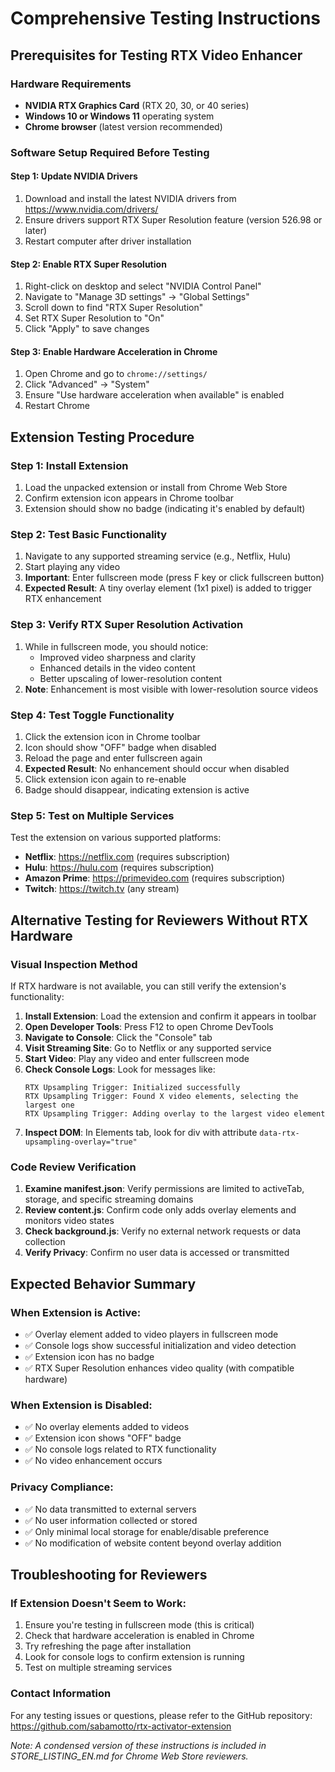 # Comprehensive Testing Instructions

## Prerequisites for Testing RTX Video Enhancer

### Hardware Requirements
- **NVIDIA RTX Graphics Card** (RTX 20, 30, or 40 series)
- **Windows 10 or Windows 11** operating system
- **Chrome browser** (latest version recommended)

### Software Setup Required Before Testing

#### Step 1: Update NVIDIA Drivers
1. Download and install the latest NVIDIA drivers from https://www.nvidia.com/drivers/
2. Ensure drivers support RTX Super Resolution feature (version 526.98 or later)
3. Restart computer after driver installation

#### Step 2: Enable RTX Super Resolution
1. Right-click on desktop and select "NVIDIA Control Panel"
2. Navigate to "Manage 3D settings" → "Global Settings"
3. Scroll down to find "RTX Super Resolution"
4. Set RTX Super Resolution to "On"
5. Click "Apply" to save changes

#### Step 3: Enable Hardware Acceleration in Chrome
1. Open Chrome and go to `chrome://settings/`
2. Click "Advanced" → "System"
3. Ensure "Use hardware acceleration when available" is enabled
4. Restart Chrome

## Extension Testing Procedure

### Step 1: Install Extension
1. Load the unpacked extension or install from Chrome Web Store
2. Confirm extension icon appears in Chrome toolbar
3. Extension should show no badge (indicating it's enabled by default)

### Step 2: Test Basic Functionality
1. Navigate to any supported streaming service (e.g., Netflix, Hulu)
2. Start playing any video
3. **Important**: Enter fullscreen mode (press F key or click fullscreen button)
4. **Expected Result**: A tiny overlay element (1x1 pixel) is added to trigger RTX enhancement

### Step 3: Verify RTX Super Resolution Activation
1. While in fullscreen mode, you should notice:
   - Improved video sharpness and clarity
   - Enhanced details in the video content
   - Better upscaling of lower-resolution content
2. **Note**: Enhancement is most visible with lower-resolution source videos

### Step 4: Test Toggle Functionality
1. Click the extension icon in Chrome toolbar
2. Icon should show "OFF" badge when disabled
3. Reload the page and enter fullscreen again
4. **Expected Result**: No enhancement should occur when disabled
5. Click extension icon again to re-enable
6. Badge should disappear, indicating extension is active

### Step 5: Test on Multiple Services
Test the extension on various supported platforms:
- **Netflix**: https://netflix.com (requires subscription)
- **Hulu**: https://hulu.com (requires subscription)  
- **Amazon Prime**: https://primevideo.com (requires subscription)
- **Twitch**: https://twitch.tv (any stream)

## Alternative Testing for Reviewers Without RTX Hardware

### Visual Inspection Method
If RTX hardware is not available, you can still verify the extension's functionality:

1. **Install Extension**: Load the extension and confirm it appears in toolbar
2. **Open Developer Tools**: Press F12 to open Chrome DevTools
3. **Navigate to Console**: Click the "Console" tab
4. **Visit Streaming Site**: Go to Netflix or any supported service
5. **Start Video**: Play any video and enter fullscreen mode
6. **Check Console Logs**: Look for messages like:
   ```
   RTX Upsampling Trigger: Initialized successfully
   RTX Upsampling Trigger: Found X video elements, selecting the largest one
   RTX Upsampling Trigger: Adding overlay to the largest video element
   ```
7. **Inspect DOM**: In Elements tab, look for div with attribute `data-rtx-upsampling-overlay="true"`

### Code Review Verification
1. **Examine manifest.json**: Verify permissions are limited to activeTab, storage, and specific streaming domains
2. **Review content.js**: Confirm code only adds overlay elements and monitors video states
3. **Check background.js**: Verify no external network requests or data collection
4. **Verify Privacy**: Confirm no user data is accessed or transmitted

## Expected Behavior Summary

### When Extension is Active:
- ✅ Overlay element added to video players in fullscreen mode
- ✅ Console logs show successful initialization and video detection
- ✅ Extension icon has no badge
- ✅ RTX Super Resolution enhances video quality (with compatible hardware)

### When Extension is Disabled:
- ✅ No overlay elements added to videos
- ✅ Extension icon shows "OFF" badge
- ✅ No console logs related to RTX functionality
- ✅ No video enhancement occurs

### Privacy Compliance:
- ✅ No data transmitted to external servers
- ✅ No user information collected or stored
- ✅ Only minimal local storage for enable/disable preference
- ✅ No modification of website content beyond overlay addition

## Troubleshooting for Reviewers

### If Extension Doesn't Seem to Work:
1. Ensure you're testing in fullscreen mode (this is critical)
2. Check that hardware acceleration is enabled in Chrome
3. Try refreshing the page after installation
4. Look for console logs to confirm extension is running
5. Test on multiple streaming services

### Contact Information
For any testing issues or questions, please refer to the GitHub repository: https://github.com/sabamotto/rtx-activator-extension

*Note: A condensed version of these instructions is included in STORE_LISTING_EN.md for Chrome Web Store reviewers.*